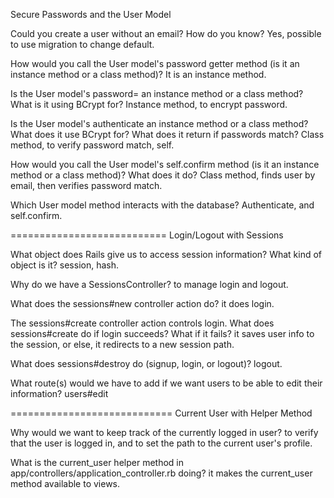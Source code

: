 Secure Passwords and the User Model

Could you create a user without an email? How do you know?
Yes, possible to use migration to change default.

How would you call the User model's password getter method (is it an instance method or a class method)?
It is an instance method.

Is the User model's password= an instance method or a class method? What is it using BCrypt for?
Instance method, to encrypt password.

Is the User model's authenticate an instance method or a class method? What does it use BCrypt for? What does it return if passwords match?
Class method, to verify password match, self.

How would you call the User model's self.confirm method (is it an instance method or a class method)? What does it do?
Class method, finds user by email, then verifies password match.

Which User model method interacts with the database?
Authenticate, and self.confirm.

===========================
Login/Logout with Sessions

What object does Rails give us to access session information? What kind of object is it?
session, hash.

Why do we have a SessionsController?
to manage login and logout.

What does the sessions#new controller action do?
it does login.

The sessions#create controller action controls login. What does sessions#create do if login succeeds? What if it fails?
it saves user info to the session, or else, it redirects to a new session path.

What does sessions#destroy do (signup, login, or logout)?
logout.

What route(s) would we have to add if we want users to be able to edit their information?
users#edit

============================
Current User with Helper Method

Why would we want to keep track of the currently logged in user?
to verify that the user is logged in, and to set the path to the current user's profile.

What is the current_user helper method in app/controllers/application_controller.rb doing?
it makes the current_user method available to views.